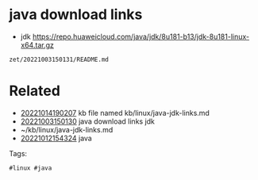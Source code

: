 # java download links

- jdk https://repo.huaweicloud.com/java/jdk/8u181-b13/jdk-8u181-linux-x64.tar.gz

` zet/20221003150131/README.md `

# Related

- [20221014190207](/zet/20221014190207/README.md) kb file named kb/linux/java-jdk-links.md
- [20221003150130](/zet/20221003150130/README.md) java download links jdk
- ~/kb/linux/java-jdk-links.md
- [20221012154324](/zet/20221012154324/README.md) java

Tags:

    #linux #java 
